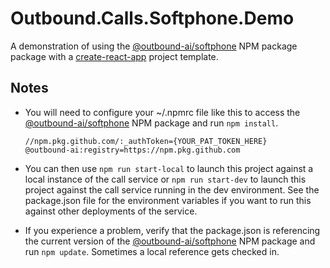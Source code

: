 # Outbound.Calls.Softphone.Demo
A demonstration of using the [@outbound-ai/softphone](https://github.com/outbound-ai/softphone/packages/1372803) NPM package package with a [create-react-app](https://create-react-app.dev/) project template.

## Notes
- You will need to configure your ~/.npmrc file like this to access the [@outbound-ai/softphone](https://github.com/outbound-ai/softphone/packages/1372803) NPM package and run ```npm install```.

    ```
    //npm.pkg.github.com/:_authToken={YOUR_PAT_TOKEN_HERE}
    @outbound-ai:registry=https://npm.pkg.github.com
    ```

- You can then use  ```npm run start-local``` to launch this project against a local instance of the call service or ```npm run start-dev``` to launch this project against the call service running in the dev environment. See the package.json file for the environment variables if you want to run this against other deployments of the service.

- If you experience a problem, verify that the package.json is referencing the current version of the [@outbound-ai/softphone](https://github.com/outbound-ai/softphone/packages/1372803) NPM package and run ```npm update```. Sometimes a local reference gets checked in.

